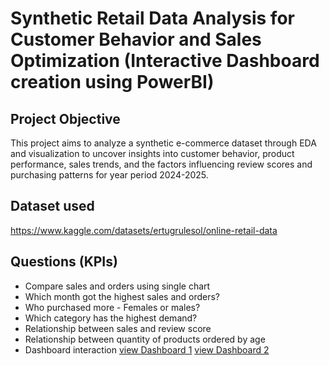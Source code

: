 # Synthetic Retail Data Analysis for Customer Behavior and Sales Optimization (Interactive Dashboard creation using PowerBI)
## Project Objective
This project aims to analyze a synthetic e-commerce dataset through EDA and visualization to uncover insights into customer behavior, product performance, sales trends, and the factors influencing review scores and purchasing patterns for year period 2024-2025.

## Dataset used
https://www.kaggle.com/datasets/ertugrulesol/online-retail-data

## Questions (KPIs)
- Compare sales and orders using single chart
- Which month got the highest sales and orders?
- Who purchased more - Females or males?
- Which category has the highest demand?
- Relationship between sales and review score
- Relationship between quantity of products ordered by age
- Dashboard interaction <a href="https://github.com/YashodyaDKW/Data-Analysis--Dashboard/blob/main/Sales-dashboard1.png">view Dashboard 1</a>
                        <a href="https://github.com/YashodyaDKW/Data-Analysis--Dashboard/blob/main/Sales-dashboard2.png">view Dashboard 2</a>



